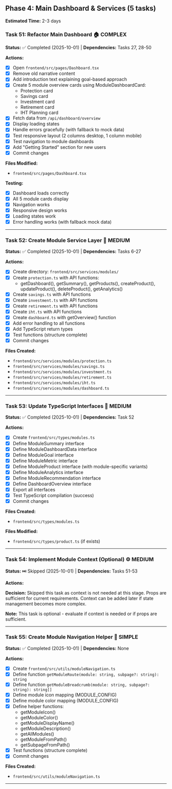 ## Phase 4: Main Dashboard & Services (5 tasks)

**Estimated Time:** 2-3 days

### Task 51: Refactor Main Dashboard 🏠 COMPLEX

**Status:** ✅ Completed (2025-10-01) | **Dependencies:** Tasks 27, 28-50

**Actions:**

- [x] Open `frontend/src/pages/Dashboard.tsx`
- [x] Remove old narrative content
- [x] Add introduction text explaining goal-based approach
- [x] Create 5 module overview cards using ModuleDashboardCard:
  - Protection card
  - Savings card
  - Investment card
  - Retirement card
  - IHT Planning card
- [x] Fetch data from `/api/dashboard/overview`
- [x] Display loading states
- [x] Handle errors gracefully (with fallback to mock data)
- [x] Test responsive layout (2 columns desktop, 1 column mobile)
- [x] Test navigation to module dashboards
- [x] Add "Getting Started" section for new users
- [x] Commit changes

**Files Modified:**

- `frontend/src/pages/Dashboard.tsx`

**Testing:**

- [x] Dashboard loads correctly
- [x] All 5 module cards display
- [x] Navigation works
- [x] Responsive design works
- [x] Loading states work
- [x] Error handling works (with fallback mock data)

---

### Task 52: Create Module Service Layer 🔧 MEDIUM

**Status:** ✅ Completed (2025-10-01) | **Dependencies:** Tasks 6-27

**Actions:**

- [x] Create directory: `frontend/src/services/modules/`
- [x] Create `protection.ts` with API functions:
  - getDashboard(), getSummary(), getProducts(), createProduct(), updateProduct(), deleteProduct(), getAnalytics()
- [x] Create `savings.ts` with API functions
- [x] Create `investment.ts` with API functions
- [x] Create `retirement.ts` with API functions
- [x] Create `iht.ts` with API functions
- [x] Create `dashboard.ts` with getOverview() function
- [x] Add error handling to all functions
- [x] Add TypeScript return types
- [x] Test functions (structure complete)
- [x] Commit changes

**Files Created:**

- `frontend/src/services/modules/protection.ts`
- `frontend/src/services/modules/savings.ts`
- `frontend/src/services/modules/investment.ts`
- `frontend/src/services/modules/retirement.ts`
- `frontend/src/services/modules/iht.ts`
- `frontend/src/services/modules/dashboard.ts`

---

### Task 53: Update TypeScript Interfaces 📝 MEDIUM

**Status:** ✅ Completed (2025-10-01) | **Dependencies:** Task 52

**Actions:**

- [x] Create `frontend/src/types/modules.ts`
- [x] Define ModuleSummary interface
- [x] Define ModuleDashboardData interface
- [x] Define ModuleGoal interface
- [x] Define ModuleMetric interface
- [x] Define ModuleProduct interface (with module-specific variants)
- [x] Define ModuleAnalytics interface
- [x] Define ModuleRecommendation interface
- [x] Define DashboardOverview interface
- [x] Export all interfaces
- [x] Test TypeScript compilation (success)
- [x] Commit changes

**Files Created:**

- `frontend/src/types/modules.ts`

**Files Modified:**

- `frontend/src/types/product.ts` (if exists)

---

### Task 54: Implement Module Context (Optional) ⚙️ MEDIUM

**Status:** ⏭️ Skipped (2025-10-01) | **Dependencies:** Tasks 51-53

**Actions:**

**Decision:** Skipped this task as context is not needed at this stage. Props are sufficient for current requirements. Context can be added later if state management becomes more complex.

**Note:** This task is optional - evaluate if context is needed or if props are sufficient.

---

### Task 55: Create Module Navigation Helper 🧭 SIMPLE

**Status:** ✅ Completed (2025-10-01) | **Dependencies:** None

**Actions:**

- [x] Create `frontend/src/utils/moduleNavigation.ts`
- [x] Define function `getModuleRoute(module: string, subpage?: string): string`
- [x] Define function `getModuleBreadcrumb(module: string, subpage?: string): string[]`
- [x] Define module icon mapping (MODULE_CONFIG)
- [x] Define module color mapping (MODULE_CONFIG)
- [x] Define helper functions:
  - getModuleIcon()
  - getModuleColor()
  - getModuleDisplayName()
  - getModuleDescription()
  - getAllModules()
  - getModuleFromPath()
  - getSubpageFromPath()
- [x] Test functions (structure complete)
- [x] Commit changes

**Files Created:**

- `frontend/src/utils/moduleNavigation.ts`

---

